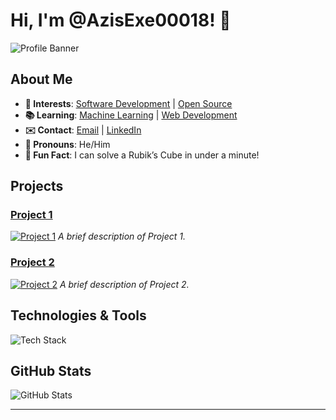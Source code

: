 # Hi, I'm @AzisExe00018! 👋

![Profile Banner](https://via.placeholder.com/1200x300?text=Welcome+to+My+GitHub+Profile) <!-- Replace with your profile banner image URL -->

## About Me
- **🌟 Interests**: [Software Development](https://example.com) | [Open Source](https://example.com)
- **📚 Learning**: [Machine Learning](https://example.com) | [Web Development](https://example.com)
- **✉️ Contact**: [Email](mailto:azis@example.com) | [LinkedIn](https://linkedin.com/in/yourprofile)
- **🌈 Pronouns**: He/Him
- **🎲 Fun Fact**: I can solve a Rubik’s Cube in under a minute!

## Projects
### [Project 1](link-to-project)
[![Project 1](https://via.placeholder.com/300x200?text=Project+1)](link-to-project)
_A brief description of Project 1._

### [Project 2](link-to-project)
[![Project 2](https://via.placeholder.com/300x200?text=Project+2)](link-to-project)
_A brief description of Project 2._

## Technologies & Tools
![Tech Stack](https://via.placeholder.com/600x100?text=Tech+Stack) <!-- Replace with your tech stack image -->

## GitHub Stats
![GitHub Stats](https://github-readme-stats.vercel.app/api?username=AzisExe00018&show_icons=true&hide_title=true&count_private=true&theme=dark) <!-- Replace with your GitHub stats -->

---

<!---
AzisExe00018/AzisExe00018 is a ✨ special ✨ repository because its `README.md` (this file) appears on your GitHub profile.
You can click the Preview link to take a look at your changes.
--->
